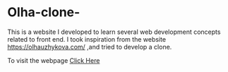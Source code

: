 # Olha-clone-
This is a website I developed to learn several web development concepts related to front end.
I took inspiration from the website https://olhauzhykova.com/ ,and tried to develop a clone.


To visit the webpage [Click Here](https://heerendrashah69.github.io/Olha-clone/major.html)
